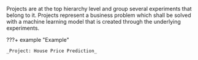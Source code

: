 Projects are at the top hierarchy level and group several experiments that belong to it. Projects represent a business problem which shall be solved with a machine learning model that is created through the underlying experiments.

???+ example "Example"

    _Project: House Price Prediction_
